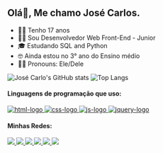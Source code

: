 ## Olá👋, Me chamo José Carlos.
- 👦🏽 Tenho 17 anos
- 🧑‍💻 Sou Desenvolvedor Web Front-End - Junior
- 🎓 Estudando SQL and Python
- 🤓 Ainda estou no 3° ano do Ensino médio
- 🙋🏽 Pronouns: Ele/Dele

![José Carlo's GitHub stats](https://github-readme-stats.vercel.app/api?username=josecarlos006&show_icons=true&theme=dracula)
![Top Langs](https://github-readme-stats.vercel.app/api/top-langs/?username=josecarlos006&layout=compact&theme=dracula)

#### Linguagens de programação que uso:

<a href="#">
<img src="https://img.shields.io/badge/HTML5-E34F26?style=for-the-badge&logo=html5&logoColor=white" alt="html-logo"/> 
</a>
<a href="#">
<img src="https://img.shields.io/badge/CSS3-1572B6?style=for-the-badge&logo=css3&logoColor=white" alt="css-logo" />
</a>
<a href="#">
   <img src="https://img.shields.io/badge/JavaScript-F7DF1E?style=for-the-badge&logo=javascript&logoColor=black" alt="js-logo" /> 
</a>
<a href="#">
   <img src="https://img.shields.io/badge/jQuery-0769AD?style=for-the-badge&logo=jquery&logoColor=white" alt="jquery-logo" />
</a>



#### Minhas Redes:

<a href="https://www.linkedin.com/in/jos%C3%A9-carlos-5b5893272/">
   <img src="https://img.shields.io/badge/LinkedIn-0077B5?style=for-the-badge&logo=linkedin&logoColor=white" />
 </a>
 <a href="https://linktr.ee/josecarlos081">
   <img src="https://img.shields.io/badge/website-000000?style=for-the-badge&logo=About.me&logoColor=white" />
 </a>
 <a href="https://instagram.com/z_carlos.kkj">
   <img src="https://img.shields.io/badge/Instagram-E4405F?style=for-the-badge&logo=instagram&logoColor=white" />
 </a>
 <a href="https://twitter.com/JosCarl31028089">
   <img src="https://img.shields.io/badge/Twitter-1DA1F2?style=for-the-badge&logo=twitter&logoColor=white" />
 </a>
 <a href="https://api.whatsapp.com/send?phone=5581996927545&text=E%20aí!%20Vim%20do%20teu%20Github.%20Bora%20bater%20um%20papo?">
   <img src="https://img.shields.io/badge/WhatsApp-25D366?style=for-the-badge&logo=whatsapp&logoColor=white" />
 </a>
 <a href="https://discord.com/users/812815104131334156">
   <img src="https://img.shields.io/badge/Discord-7289DA?style=for-the-badge&logo=discord&logoColor=white" />
 </a>
